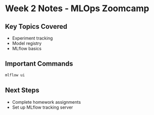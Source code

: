 # Week 2 Notes - MLOps Zoomcamp

## Key Topics Covered
- Experiment tracking
- Model registry
- MLflow basics

## Important Commands
```bash
mlflow ui
```

## Next Steps
- Complete homework assignments
- Set up MLflow tracking server
